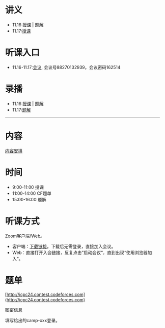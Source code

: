 # 讲义
- 11.16:[授课](./Day1/Number_Theory.pdf) | [题解](./Day1/Solutions.pdf)
- 11.17:[授课](./Day2/)
# 听课入口
- 11.16-11.17:[会议](https://itmo.zoom.us/j/88270132939?pwd=DOp3z9Guda5nOesYNpBIHYy6aBbbw3.1), 会议号88270132939，会议密码162514
# 录播
- 11.16:[授课](https://itmo.zoom.us/rec/share/zOpsduFZIgxADWRb_2FVZyBli1b75hy6KaTJUyDEq4EnICu9IpQcvzJvTj9gmVTi.NHCB0o5G8xZ132dT) | [题解](https://itmo.zoom.us/rec/share/vae3yeuqsCMRiIvVHbt_mSakam8T_ZRXUmclQKE7jLACnTXowgznAy1h4G8oXUDr.9J15WraNo_tZvOgz)
- 11.17:[题解](https://itmo.zoom.us/rec/share/C3xHTSv5bDH1uY5ZNBK7FqxLMZRWBsI7gHJ3vlJNNLXqqHaNysWj-Lo3KGgnS918.WC0lHu4VXFar9m1k)
---
# 内容
[内容安排](./Teaching_Plan.docx)
# 时间
- 9:00-11:00 授课
- 11:00-14:00 CF题单
- 15:00-16:00 题解
# 听课方式
Zoom客户端/Web。
- 客户端：[下载链接](https://zoom.us/zh-cn/download)。下载后无需登录，直接加入会议。
- Web：直接打开入会链接，反复点击”启动会议“，直到出现“使用浏览器加入”。
# 题单
[http://icpc24.contest.codeforces.com](http://icpc24.contest.codeforces.com)

[账密信息](./user_name.xlsx)

填写给出的camp-xxx登录。
